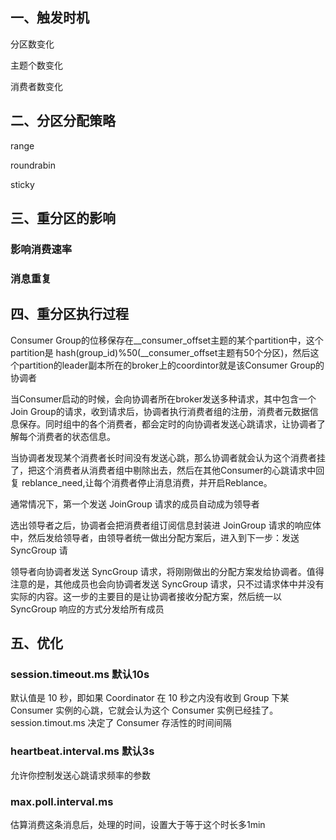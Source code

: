 ## 一、触发时机

分区数变化

主题个数变化

消费者数变化

## 二、分区分配策略

range

roundrabin

sticky

## 三、重分区的影响

### 影响消费速率

### 消息重复

## 四、重分区执行过程

Consumer Group的位移保存在__consumer_offset主题的某个partition中，这个partition是 hash(group_id)%50(__consumer_offset主题有50个分区)，然后这个partition的leader副本所在的broker上的coordintor就是该Consumer Group的协调者

当Consumer启动的时候，会向协调者所在broker发送多种请求，其中包含一个Join Group的请求，收到请求后，协调者执行消费者组的注册，消费者元数据信息保存。同时组中的各个消费者，都会定时的向协调者发送心跳请求，让协调者了解每个消费者的状态信息。

当协调者发现某个消费者长时间没有发送心跳，那么协调者就会认为这个消费者挂了，把这个消费者从消费者组中剔除出去，然后在其他Consumer的心跳请求中回复 reblance_need,让每个消费者停止消息消费，并开启Reblance。

通常情况下，第一个发送 JoinGroup 请求的成员自动成为领导者

选出领导者之后，协调者会把消费者组订阅信息封装进 JoinGroup 请求的响应体中，然后发给领导者，由领导者统一做出分配方案后，进入到下一步：发送 SyncGroup 请

领导者向协调者发送 SyncGroup 请求，将刚刚做出的分配方案发给协调者。值得注意的是，其他成员也会向协调者发送 SyncGroup 请求，只不过请求体中并没有实际的内容。这一步的主要目的是让协调者接收分配方案，然后统一以 SyncGroup 响应的方式分发给所有成员

## 五、优化

### session.timeout.ms 默认10s

默认值是 10 秒，即如果 Coordinator 在 10 秒之内没有收到 Group 下某 Consumer 实例的心跳，它就会认为这个 Consumer 实例已经挂了。session.timout.ms 决定了 Consumer 存活性的时间间隔

### heartbeat.interval.ms 默认3s

允许你控制发送心跳请求频率的参数

### max.poll.interval.ms

估算消费这条消息后，处理的时间，设置大于等于这个时长多1min

